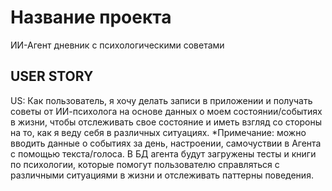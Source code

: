 # Название проекта
ИИ-Агент дневник с психологическими советами
## USER STORY
US: Как пользователь, я хочу делать записи в приложении и получать советы от ИИ-психолога на основе данных о моем состоянии/событиях в жизни, чтобы отслеживать свое состояние и иметь взгляд со стороны на то, как я веду себя в различных ситуациях. 
*Примечание: можно вводить данные о событиях за день, настроении, самочуствии в Агента с помощью текста/голоса. В БД агента будут загружены тесты и книги по психологии, которые помогут пользователю справляться с различными ситуациями в жизни и отслеживать паттерны поведения.
